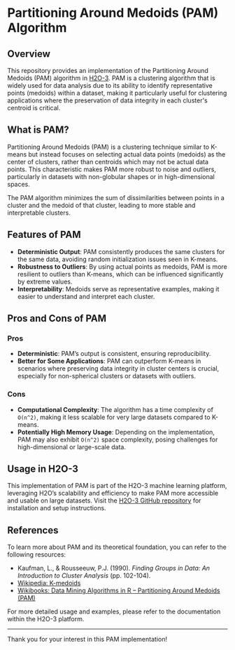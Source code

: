 # Partitioning Around Medoids (PAM) Algorithm

## Overview

This repository provides an implementation of the Partitioning Around Medoids (PAM) algorithm in [H2O-3](https://github.com/h2oai/h2o-3). PAM is a clustering algorithm that is widely used for data analysis due to its ability to identify representative points (medoids) within a dataset, making it particularly useful for clustering applications where the preservation of data integrity in each cluster's centroid is critical.

## What is PAM?

Partitioning Around Medoids (PAM) is a clustering technique similar to K-means but instead focuses on selecting actual data points (medoids) as the center of clusters, rather than centroids which may not be actual data points. This characteristic makes PAM more robust to noise and outliers, particularly in datasets with non-globular shapes or in high-dimensional spaces.

The PAM algorithm minimizes the sum of dissimilarities between points in a cluster and the medoid of that cluster, leading to more stable and interpretable clusters.

## Features of PAM

- **Deterministic Output**: PAM consistently produces the same clusters for the same data, avoiding random initialization issues seen in K-means.
- **Robustness to Outliers**: By using actual points as medoids, PAM is more resilient to outliers than K-means, which can be influenced significantly by extreme values.
- **Interpretability**: Medoids serve as representative examples, making it easier to understand and interpret each cluster.

## Pros and Cons of PAM

### Pros
- **Deterministic**: PAM’s output is consistent, ensuring reproducibility.
- **Better for Some Applications**: PAM can outperform K-means in scenarios where preserving data integrity in cluster centers is crucial, especially for non-spherical clusters or datasets with outliers.

### Cons
- **Computational Complexity**: The algorithm has a time complexity of `O(n^2)`, making it less scalable for very large datasets compared to K-means.
- **Potentially High Memory Usage**: Depending on the implementation, PAM may also exhibit `O(n^2)` space complexity, posing challenges for high-dimensional or large-scale data.

## Usage in H2O-3

This implementation of PAM is part of the H2O-3 machine learning platform, leveraging H2O’s scalability and efficiency to make PAM more accessible and usable on large datasets. Visit the [H2O-3 GitHub repository](https://github.com/h2oai/h2o-3) for installation and setup instructions.

## References

To learn more about PAM and its theoretical foundation, you can refer to the following resources:

- Kaufman, L., & Rousseeuw, P.J. (1990). *Finding Groups in Data: An Introduction to Cluster Analysis* (pp. 102-104).
- [Wikipedia: K-medoids](https://en.wikipedia.org/wiki/K-medoids)
- [Wikibooks: Data Mining Algorithms in R – Partitioning Around Medoids (PAM)](https://en.wikibooks.org/wiki/Data_Mining_Algorithms_In_R/Clustering/Partitioning_Around_Medoids_(PAM))

For more detailed usage and examples, please refer to the documentation within the H2O-3 platform.

---

Thank you for your interest in this PAM implementation!
